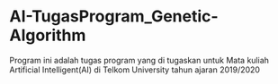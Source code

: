 # AI-TugasProgram_Genetic-Algorithm
Program ini adalah tugas program yang di tugaskan untuk Mata kuliah Artificial Intelligent(AI) di Telkom University tahun ajaran 2019/2020
